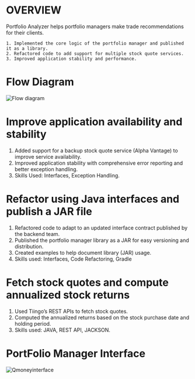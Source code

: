 # OVERVIEW
 Portfolio Analyzer helps portfolio managers make trade recommendations for their clients.

	1. Implemented the core logic of the portfolio manager and published it as a library.
	2. Refactored code to add support for multiple stock quote services.
	3. Improved application stability and performance.

# Flow Diagram


![Flow diagram](https://github.com/Harshit1732/PortfolioAnalyzerApp/assets/90718298/d1fe7cb7-a30d-4ab5-881c-1874e7233074)


# Improve application availability and stability

  1. Added support for a backup stock quote service (Alpha Vantage) to improve service availability.
  2. Improved application stability with comprehensive error reporting and better exception handling.
  3. Skills Used: Interfaces, Exception Handling.

# Refactor using Java interfaces and publish a JAR file
  1. Refactored code to adapt to an updated interface contract published by the backend team.
  2. Published the portfolio manager library as a JAR for easy versioning and distribution.
  3. Created examples to help document library (JAR) usage.
  4. Skills used: Interfaces, Code Refactoring, Gradle

# Fetch stock quotes and compute annualized stock returns
  1. Used Tiingo’s REST APIs to fetch stock quotes.
  2. Computed the annualized returns based on the stock purchase date and holding period.
  3. Skills used: JAVA, REST API, JACKSON.

# PortFolio Manager Interface

![Qmoneyinterface](https://github.com/Harshit1732/PortfolioAnalyzerApp/assets/90718298/52841b87-44e4-44bc-b288-25917fbd16ea)
